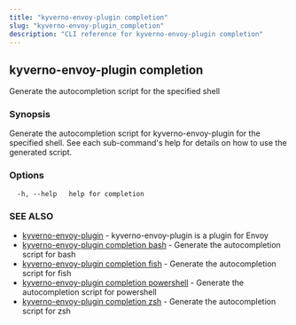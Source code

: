 ```yaml
---
title: "kyverno-envoy-plugin completion"
slug: "kyverno-envoy-plugin_completion"
description: "CLI reference for kyverno-envoy-plugin completion"
---
```


## kyverno-envoy-plugin completion

Generate the autocompletion script for the specified shell

### Synopsis

Generate the autocompletion script for kyverno-envoy-plugin for the specified shell.
See each sub-command's help for details on how to use the generated script.


### Options

```
  -h, --help   help for completion
```

### SEE ALSO

* [kyverno-envoy-plugin](kyverno-envoy-plugin.md)	 - kyverno-envoy-plugin is a plugin for Envoy
* [kyverno-envoy-plugin completion bash](kyverno-envoy-plugin_completion_bash.md)	 - Generate the autocompletion script for bash
* [kyverno-envoy-plugin completion fish](kyverno-envoy-plugin_completion_fish.md)	 - Generate the autocompletion script for fish
* [kyverno-envoy-plugin completion powershell](kyverno-envoy-plugin_completion_powershell.md)	 - Generate the autocompletion script for powershell
* [kyverno-envoy-plugin completion zsh](kyverno-envoy-plugin_completion_zsh.md)	 - Generate the autocompletion script for zsh

